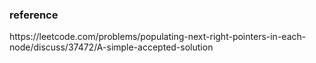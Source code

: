 <h3>reference</h3>
https://leetcode.com/problems/populating-next-right-pointers-in-each-node/discuss/37472/A-simple-accepted-solution​
